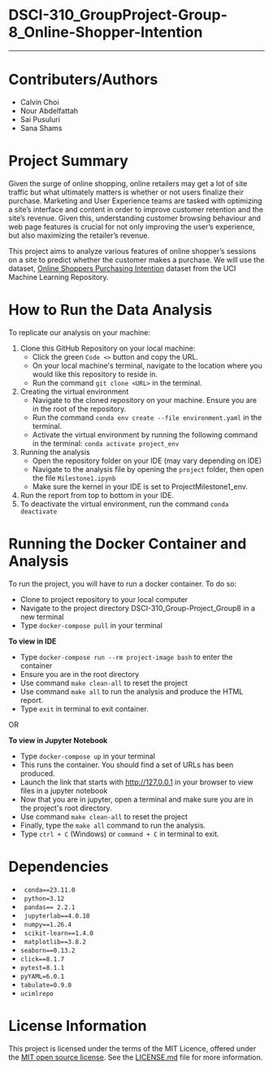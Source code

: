 # DSCI-310_GroupProject-Group-8_Online-Shopper-Intention
****

# Contributers/Authors
* Calvin Choi
* Nour Abdelfattah
* Sai Pusuluri
* Sana Shams

# Project Summary
Given the surge of online shopping, online retailers may get a lot of site traffic but what ultimately matters is whether or not users finalize their purchase. Marketing and User Experience teams are tasked with optimizing a site’s interface and content in order to improve customer retention and the site’s revenue. Given this, understanding customer browsing behaviour and web page features is crucial for not only improving the user’s experience, but also maximizing the retailer’s revenue.

This project aims to analyze various features of online shopper’s sessions on a site to predict whether the customer makes a purchase. We will use the dataset, [Online Shoppers Purchasing Intention](https://archive.ics.uci.edu/dataset/468/online+shoppers+purchasing+intention+dataset) dataset from the UCI Machine Learning Repository. 

# How to Run the Data Analysis
To replicate our analysis on your machine:
1. Clone this GitHub Repository on your local machine:
   * Click the green ``` Code <> ``` button and copy the URL.
   * On your local machine's terminal, navigate to the location where you would like this repository to reside in.
   * Run the command ``` git clone <URL> ``` in the terminal.
2. Creating the virtual environment
   * Navigate to the cloned repository on your machine. Ensure you are in the root of the repository.
   * Run the command ``` conda env create --file environment.yaml ``` in the terminal. 
   * Activate the virtual environment by running the following command in the terminal: ``` conda activate project_env ```
3. Running the analysis
   * Open the repository folder on your IDE (may vary depending on IDE)
   * Navigate to the analysis file by opening the ``` project ``` folder, then open the file ``` Milestone1.ipynb ```
   * Make sure the kernel in your IDE is set to ProjectMilestone1_env.
4. Run the report from top to bottom in your IDE.
5. To deactivate the virtual environment, run the command ``` conda deactivate ```

# Running the Docker Container and Analysis

To run the project, you will have to run a docker container. To do so:
- Clone to project repository to your local computer 
- Navigate to the project directory DSCI-310_Group-Project_Group8 in a new terminal
- Type ```docker-compose pull``` in your terminal

**To view in IDE**
- Type ```docker-compose run --rm project-image bash``` to enter the container
- Ensure you are in the root directory
- Use command ```make clean-all``` to reset the project
- Use command ```make all``` to run the analysis and produce the HTML report.
- Type ```exit``` in terminal to exit container. 


OR 

**To view in Jupyter Notebook**
- Type ```docker-compose up``` in your terminal
- This runs the container. You should find a set of URLs has been produced. 
- Launch the link that starts with http://127.0.0.1 in your browser to view files in a jupyter notebook
- Now that you are in jupyter, open a terminal and make sure you are in the project's root directory. 
- Use command ```make clean-all```  to reset the project
- Finally, type the ```make all``` command to run the analysis.
- Type ``ctrl + C`` (Windows) or   ``command + C`` in terminal to exit.

# Dependencies
- ``` conda==23.11.0``` 
- ``` python=3.12``` 
- ``` pandas== 2.2.1``` 
- ``` jupyterlab==4.0.10``` 
- ``` numpy==1.26.4``` 
- ``` scikit-learn==1.4.0``` 
- ``` matplotlib==3.8.2``` 
- ```seaborn==0.13.2 ```
- ```click==8.1.7```
- ```pytest=8.1.1```
- ```pyYAML=6.0.1```
- ```tabulate=0.9.0```
- ```ucimlrepo```

# License Information
This project is licensed under the terms of the MIT Licence, offered under the [MIT open source license](https://opensource.org/license/MIT). See the [LICENSE.md](https://github.com/DSCI-310-2024/DSCI_310_GroupProject_Group_8/blob/main/LICENSE.md) file for more information.

